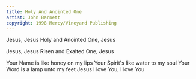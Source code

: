 ```yaml
---
title: Holy And Anointed One
artist: John Barnett
copyright: 1998 Mercy/Vineyard Publishing
---
```


Jesus, Jesus
Holy and Anointed One, Jesus

Jesus, Jesus
Risen and Exalted One, Jesus

Your Name is like honey on my lips
Your Spirit's like water to my soul
Your Word is a lamp unto my feet
Jesus I love You, I love You

















